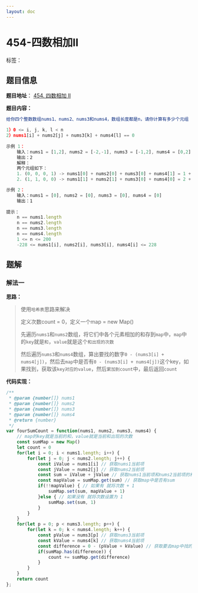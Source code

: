 ```yaml
---
layout: doc
---
```


# 454-四数相加II

标签：<Badge type="tip" text="数组" /> <Badge type="tip" text="哈希表" /> 

## 题目信息

**题目地址**： [454. 四数相加 II](https://leetcode.cn/problems/4sum-ii/description/)

**题目内容：**

```javascript
给你四个整数数组nums1、nums2、nums3和nums4，数组长度都是n，请你计算有多少个元组 (i, j, k, l)能满足：

1）0 <= i, j, k, l < n
2）nums1[i] + nums2[j] + nums3[k] + nums4[l] == 0
 
示例 1：
    输入：nums1 = [1,2], nums2 = [-2,-1], nums3 = [-1,2], nums4 = [0,2]
    输出：2
    解释：
    两个元组如下：
    1. (0, 0, 0, 1) -> nums1[0] + nums2[0] + nums3[0] + nums4[1] = 1 + (-2) + (-1) + 2 = 0
    2. (1, 1, 0, 0) -> nums1[1] + nums2[1] + nums3[0] + nums4[0] = 2 + (-1) + (-1) + 0 = 0

示例 2：
    输入：nums1 = [0], nums2 = [0], nums3 = [0], nums4 = [0]
    输出：1
 
提示：
    n == nums1.length
    n == nums2.length
    n == nums3.length
    n == nums4.length
    1 <= n <= 200
    -228 <= nums1[i], nums2[i], nums3[i], nums4[i] <= 228
```

## 题解

### 解法一

**思路：**

> 使用`哈希表`思路来解决
> 
> 定义次数count = 0，定义一个map = new Map()
> 
> 先遍历`nums1`和`nums2`数组，将它们中各个元素相加的和存到`map`中，`map`中的`key`就是`和`，`value`就是这个`和出现的次数`
> 
> 然后遍历`nums3`和`nums4`数组，算出要找的数字`0 - (nums3[i] + nums4[j])`，然后去`map`中是否有`0 - (nums3[i] + nums4[j])`这个key，如果找到，获取该`key对应的value`，然后`累加到count`中，最后返回`count`

**代码实现：**

```javascript
/**
 * @param {number[]} nums1
 * @param {number[]} nums2
 * @param {number[]} nums3
 * @param {number[]} nums4
 * @return {number}
 */
var fourSumCount = function(nums1, nums2, nums3, nums4) {
    // map的key就是当前的和，value就是当前和出现的次数
    const sumMap = new Map()
    let count = 0
    for(let i = 0; i < nums1.length; i++) {
        for(let j = 0; j < nums2.length; j++) {
            const iValue = nums1[i] // 获取nums1当前项
            const jValue = nums2[j] // 获取nums2当前项
            const sum = iValue + jValue // 获取nums1当前项和nums2当前项的和sum
            const mapValue = sumMap.get(sum) // 获取map中是否有sum
            if(!!mapValue) { // 如果有 就将次数 + 1
                sumMap.set(sum, mapValue + 1)
            }else { // 如果没有 就将次数设置为 1
                sumMap.set(sum, 1)
            }
        }
    }
    for(let p = 0; p < nums3.length; p++) {
        for(let k = 0; k < nums4.length; k++) {
            const pValue = nums3[p] // 获取nums3当前项
            const kValue = nums4[k] // 获取nums4当前项
            const difference = 0 - (pValue + kValue) // 获取要去map中找的数字
            if(sumMap.has(difference)) {
                count += sumMap.get(difference)
            }
        }
    }
    return count
};
```